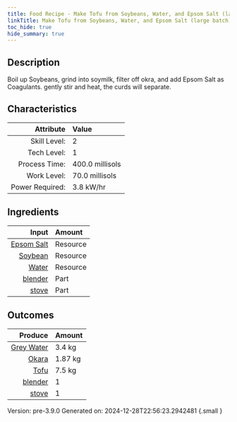 ```yaml
---
title: Food Recipe - Make Tofu from Soybeans, Water, and Epsom Salt (large batch)
linkTitle: Make Tofu from Soybeans, Water, and Epsom Salt (large batch)
toc_hide: true
hide_summary: true
---
```


## Description
 Boil up Soybeans, grind into soymilk, filter off okra, and add Epsom Salt as Coagulants.&#10;&#9;&#9;&#9;gently stir and heat, the curds will separate.

## Characteristics

| Attribute      | Value |
|--------:|:------|
|Skill Level:|2|
|Tech Level:|1|
|Process Time:|400.0 millisols|
|Work Level:|70.0 millisols|
|Power Required:|3.8 kW/hr|

## Ingredients

| Input      | Amount |
|--------:|:------|
|[Epsom Salt](/docs/definitions/resource/epsom-salt)|Resource|0.076 kg|
|[Soybean](/docs/definitions/resource/soybean)|Resource|1.7 kg|
|[Water](/docs/definitions/resource/water)|Resource|18.7 kg|
|[blender](/docs/definitions/part/blender)|Part|1|
|[stove](/docs/definitions/part/stove)|Part|1|

## Outcomes


| Produce      | Amount |
|--------:|:------|
|[Grey Water](/docs/definitions/resource/grey-water)|3.4 kg|
|[Okara](/docs/definitions/resource/okara)|1.87 kg|
|[Tofu](/docs/definitions/resource/tofu)|7.5 kg|
|[blender](/docs/definitions/part/blender)|1|
|[stove](/docs/definitions/part/stove)|1|


Version: pre-3.9.0 Generated on: 2024-12-28T22:56:23.2942481
{.small }

